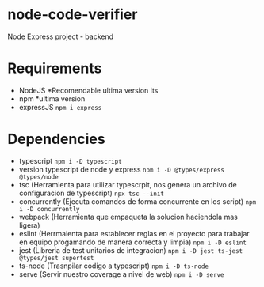 # node-code-verifier
Node Express project - backend

# Requirements

- NodeJS *Recomendable ultima version lts
- npm *ultima version
- expressJS ```npm i express```

# Dependencies

- typescript ```npm i -D typescript```
- version typescript de node y express ```npm i -D @types/express @types/node```
- tsc (Herramienta para utilizar typescrpit, nos genera un archivo de configuracion de typescript) ```npx tsc --init```
- concurrently (Ejecuta comandos de forma concurrente en los script) ```npm i -D concurrently```
- webpack (Herramienta que empaqueta la solucion haciendola mas ligera)
- eslint (Herrmaienta para establecer reglas en el proyecto para trabajar en equipo progamando de manera correcta y limpia)      ```npm i -D eslint```
- jest (Libreria de test unitarios de integracion) ```npm i -D jest ts-jest @types/jest supertest```
- ts-node (Trasnpilar codigo a typescript) ```npm i -D ts-node```
- serve (Servir nuestro coverage a nivel de web) ```npm i -D serve```
